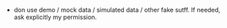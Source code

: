 - don use demo / mock data / simulated data / other fake sutff. If needed, ask explicitly my permission.